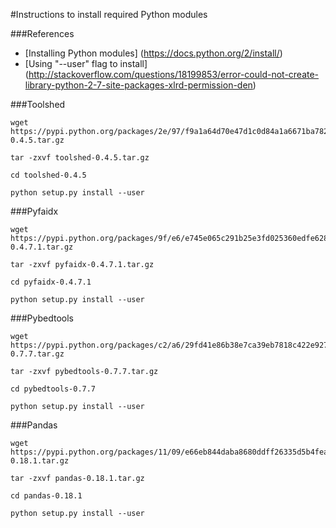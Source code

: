 #Instructions to install required Python modules

###References
* [Installing Python modules] (https://docs.python.org/2/install/)
* [Using "--user" flag to install] (http://stackoverflow.com/questions/18199853/error-could-not-create-library-python-2-7-site-packages-xlrd-permission-den)

###Toolshed

```
wget https://pypi.python.org/packages/2e/97/f9a1a64d70e47d1c0d84a1a6671ba7828b7f99df09ab83103b8cce838406/toolshed-0.4.5.tar.gz
```
```
tar -zxvf toolshed-0.4.5.tar.gz 
```
```
cd toolshed-0.4.5
```
```
python setup.py install --user
```

###Pyfaidx

```
wget https://pypi.python.org/packages/9f/e6/e745e065c291b25e3fd025360edfe6289c2ee35ffa9375e85708612ca820/pyfaidx-0.4.7.1.tar.gz
```
```
tar -zxvf pyfaidx-0.4.7.1.tar.gz 
```
```
cd pyfaidx-0.4.7.1
```
```
python setup.py install --user
```

###Pybedtools

```
wget https://pypi.python.org/packages/c2/a6/29fd41e86b38e7ca39eb7818c422e927534f2bd324c34cfd411cfca203b0/pybedtools-0.7.7.tar.gz
```
```
tar -zxvf pybedtools-0.7.7.tar.gz 
```
```
cd pybedtools-0.7.7
```
```
python setup.py install --user
```

###Pandas

```
wget https://pypi.python.org/packages/11/09/e66eb844daba8680ddff26335d5b4fead77f60f957678243549a8dd4830d/pandas-0.18.1.tar.gz
```
```
tar -zxvf pandas-0.18.1.tar.gz
```
```
cd pandas-0.18.1
```
```
python setup.py install --user
```
